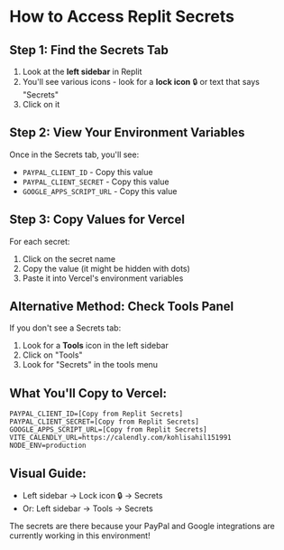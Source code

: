 # How to Access Replit Secrets

## Step 1: Find the Secrets Tab
1. Look at the **left sidebar** in Replit
2. You'll see various icons - look for a **lock icon** 🔒 or text that says "Secrets"
3. Click on it

## Step 2: View Your Environment Variables
Once in the Secrets tab, you'll see:
- `PAYPAL_CLIENT_ID` - Copy this value
- `PAYPAL_CLIENT_SECRET` - Copy this value  
- `GOOGLE_APPS_SCRIPT_URL` - Copy this value

## Step 3: Copy Values for Vercel
For each secret:
1. Click on the secret name
2. Copy the value (it might be hidden with dots)
3. Paste it into Vercel's environment variables

## Alternative Method: Check Tools Panel
If you don't see a Secrets tab:
1. Look for a **Tools** icon in the left sidebar
2. Click on "Tools" 
3. Look for "Secrets" in the tools menu

## What You'll Copy to Vercel:
```
PAYPAL_CLIENT_ID=[Copy from Replit Secrets]
PAYPAL_CLIENT_SECRET=[Copy from Replit Secrets]
GOOGLE_APPS_SCRIPT_URL=[Copy from Replit Secrets]
VITE_CALENDLY_URL=https://calendly.com/kohlisahil151991
NODE_ENV=production
```

## Visual Guide:
- Left sidebar → Lock icon 🔒 → Secrets
- Or: Left sidebar → Tools → Secrets

The secrets are there because your PayPal and Google integrations are currently working in this environment!